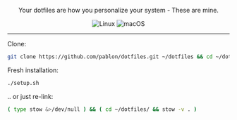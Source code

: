 <div align=center>

Your dotfiles are how you personalize your system - These are mine.

![Linux](https://img.shields.io/badge/-Linux-gray.svg?style=plastic&logo=Linux)
![macOS](https://img.shields.io/badge/-macOS-gray.svg?style=plastic&logo=apple)

</div>

---

Clone:

```bash
git clone https://github.com/pablon/dotfiles.git ~/dotfiles && cd ~/dotfiles/
```

Fresh installation:

```bash
./setup.sh
```

.. or just re-link:

```bash
( type stow &>/dev/null ) && ( cd ~/dotfiles/ && stow -v . )
```
